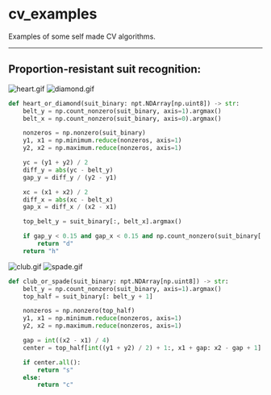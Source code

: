 # cv_examples
Examples of some self made CV algorithms.

---
## Proportion-resistant suit recognition:

![heart.gif](cards%2Fheart.gif) ![diamond.gif](cards%2Fdiamond.gif)

```Python
def heart_or_diamond(suit_binary: npt.NDArray[np.uint8]) -> str:
    belt_y = np.count_nonzero(suit_binary, axis=1).argmax()
    belt_x = np.count_nonzero(suit_binary, axis=0).argmax()

    nonzeros = np.nonzero(suit_binary)
    y1, x1 = np.minimum.reduce(nonzeros, axis=1)
    y2, x2 = np.maximum.reduce(nonzeros, axis=1)

    yc = (y1 + y2) / 2
    diff_y = abs(yc - belt_y)
    gap_y = diff_y / (y2 - y1)

    xc = (x1 + x2) / 2
    diff_x = abs(xc - belt_x)
    gap_x = diff_x / (x2 - x1)

    top_belt_y = suit_binary[:, belt_x].argmax()

    if gap_y < 0.15 and gap_x < 0.15 and np.count_nonzero(suit_binary[:top_belt_y]) <= 1:
        return "d"
    return "h"
```

![club.gif](cards%2Fclub.gif) ![spade.gif](cards%2Fspade.gif)

```Python
def club_or_spade(suit_binary: npt.NDArray[np.uint8]) -> str:
    belt_y = np.count_nonzero(suit_binary, axis=1).argmax()
    top_half = suit_binary[: belt_y + 1]

    nonzeros = np.nonzero(top_half)
    y1, x1 = np.minimum.reduce(nonzeros, axis=1)
    y2, x2 = np.maximum.reduce(nonzeros, axis=1)

    gap = int((x2 - x1) / 4)
    center = top_half[int((y1 + y2) / 2) + 1:, x1 + gap: x2 - gap + 1]

    if center.all():
        return "s"
    else:
        return "c"
```
